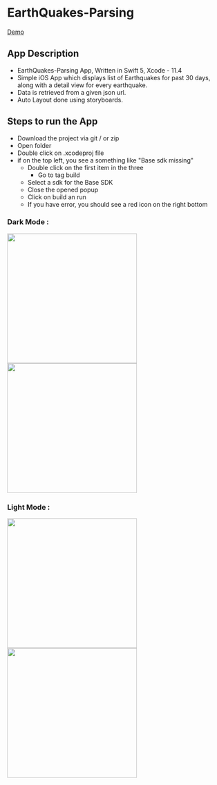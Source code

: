 # EarthQuakes-Parsing
  
  [Demo](https://drive.google.com/file/d/1teSA5htNOaSds3VaHZgL5WqXAGIqkwPI/view?usp=sharing)
  
## App Description ##
  * EarthQuakes-Parsing App, Written in Swift 5, Xcode - 11.4 
  * Simple iOS App which displays list of Earthquakes for past 30 days, along with a detail view for every earthquake. 
  * Data is retrieved from a given json url.
  * Auto Layout done using storyboards.
  
## Steps to run the App ##
  * Download the project via git / or zip
  * Open folder
  * Double click on .xcodeproj file
  * if on the top left, you see a something like "Base sdk missing"
    * Double click on the first item in the three
       * Go to tag build
    * Select a sdk for the Base SDK
    * Close the opened popup
    * Click on build an run
    * If you have error, you should see a red icon on the right bottom


### Dark Mode : ###
<p float="left">
<img src="https://user-images.githubusercontent.com/10852409/83457965-88d33400-a416-11ea-95c4-e2ff637a5077.png" width="300"> <img src="https://user-images.githubusercontent.com/10852409/83457985-938dc900-a416-11ea-8a9b-68076aabfb9b.png" width="300">
</p>
 
 
### Light Mode : ###
<p float="left">
<img src="https://user-images.githubusercontent.com/10852409/83457812-47428900-a416-11ea-8bed-d41722fb2c14.png" width="300">
<img src="https://user-images.githubusercontent.com/10852409/83457947-7c4edb80-a416-11ea-8d72-c0ae138e56bd.png" width="300">
</p>

